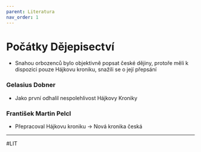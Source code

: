 ```yaml
---
parent: Literatura
nav_order: 1
---
```

# Počátky Dějepisectví

- Snahou orbozenců bylo objektivně popsat  české dějiny, protoře měli k dispozici pouze Hájkovu kroniku, snažili se o její přepsání

### Gelasius Dobner
- Jako první odhalil nespolehlivost Hájkovy Kroniky

### František Martin Pelcl
- Přepracoval Hájkovu kroniku -> Nová kronika česká

---
#LIT 